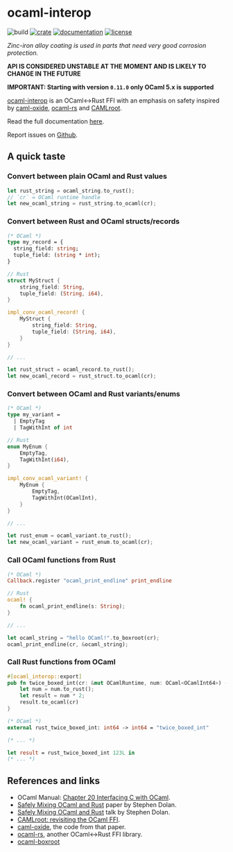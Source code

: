 # ocaml-interop

![build](https://github.com/tizoc/ocaml-interop/workflows/build/badge.svg)
[![crate](https://img.shields.io/crates/v/ocaml-interop.svg)](https://crates.io/crates/ocaml-interop)
[![documentation](https://docs.rs/ocaml-interop/badge.svg)](https://docs.rs/ocaml-interop)
[![license](https://img.shields.io/crates/l/ocaml-interop.svg)](https://github.com/tizoc/ocaml-interop/blob/master/LICENSE)

_Zinc-iron alloy coating is used in parts that need very good corrosion protection._

**API IS CONSIDERED UNSTABLE AT THE MOMENT AND IS LIKELY TO CHANGE IN THE FUTURE**

**IMPORTANT: Starting with version `0.11.0` only OCaml 5.x is supported**

[ocaml-interop](https://github.com/tizoc/ocaml-interop) is an OCaml<->Rust FFI with an emphasis on safety inspired by [caml-oxide](https://github.com/stedolan/caml-oxide), [ocaml-rs](https://github.com/zshipko/ocaml-rs) and [CAMLroot](https://arxiv.org/abs/1812.04905).

Read the full documentation [here](https://docs.rs/ocaml-interop/).

Report issues on [Github](https://github.com/tizoc/ocaml-interop/issues).

## A quick taste

### Convert between plain OCaml and Rust values

```rust
let rust_string = ocaml_string.to_rust();
// `cr` = OCaml runtime handle
let new_ocaml_string = rust_string.to_ocaml(cr);
```

### Convert between Rust and OCaml structs/records

```ocaml
(* OCaml *)
type my_record = {
  string_field: string;
  tuple_field: (string * int);
}
```

```rust
// Rust
struct MyStruct {
    string_field: String,
    tuple_field: (String, i64),
}

impl_conv_ocaml_record! {
    MyStruct {
        string_field: String,
        tuple_field: (String, i64),
    }
}

// ...

let rust_struct = ocaml_record.to_rust();
let new_ocaml_record = rust_struct.to_ocaml(cr);
```

### Convert between OCaml and Rust variants/enums

```ocaml
(* OCaml *)
type my_variant =
  | EmptyTag
  | TagWithInt of int
```

```rust
// Rust
enum MyEnum {
    EmptyTag,
    TagWithInt(i64),
}

impl_conv_ocaml_variant! {
    MyEnum {
        EmptyTag,
        TagWithInt(OCamlInt),
    }
}

// ...

let rust_enum = ocaml_variant.to_rust();
let new_ocaml_variant = rust_enum.to_ocaml(cr);
```

### Call OCaml functions from Rust

```ocaml
(* OCaml *)
Callback.register "ocaml_print_endline" print_endline
```

```rust
// Rust
ocaml! {
    fn ocaml_print_endline(s: String);
}

// ...

let ocaml_string = "hello OCaml!".to_boxroot(cr);
ocaml_print_endline(cr, &ocaml_string);
```

### Call Rust functions from OCaml

```rust
#[ocaml_interop::export]
pub fn twice_boxed_int(cr: &mut OCamlRuntime, num: OCaml<OCamlInt64>) -> OCaml<OCamlInt64> {
    let num = num.to_rust();
    let result = num * 2;
    result.to_ocaml(cr)
}
```

```ocaml
(* OCaml *)
external rust_twice_boxed_int: int64 -> int64 = "twice_boxed_int"

(* ... *)

let result = rust_twice_boxed_int 123L in
(* ... *)
```

## References and links

- OCaml Manual: [Chapter 20  Interfacing C with OCaml](https://caml.inria.fr/pub/docs/manual-ocaml/intfc.html).
- [Safely Mixing OCaml and Rust](https://docs.google.com/viewer?a=v&pid=sites&srcid=ZGVmYXVsdGRvbWFpbnxtbHdvcmtzaG9wcGV8Z3g6NDNmNDlmNTcxMDk1YTRmNg) paper by Stephen Dolan.
- [Safely Mixing OCaml and Rust](https://www.youtube.com/watch?v=UXfcENNM_ts) talk by Stephen Dolan.
- [CAMLroot: revisiting the OCaml FFI](https://arxiv.org/abs/1812.04905).
- [caml-oxide](https://github.com/stedolan/caml-oxide), the code from that paper.
- [ocaml-rs](https://github.com/zshipko/ocaml-rs), another OCaml<->Rust FFI library.
- [ocaml-boxroot](https://gitlab.com/ocaml-rust/ocaml-boxroot)
